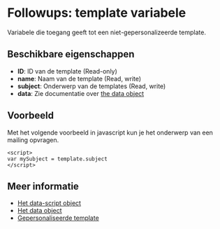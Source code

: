 # Followups: template variabele

Variabele die toegang geeft tot een niet-gepersonalizeerde template.

## Beschikbare eigenschappen

* **ID**: ID van de template (Read-only)
* **name**: Naam van de template (Read, write)
* **subject**: Onderwerp van de templates (Read, write)
* **data**: Zie documentatie over [the data object](./followups-scripting-data)

## Voorbeeld

Met het volgende voorbeeld in javascript kun je het onderwerp van een mailing opvragen.

    <script> 
    var mySubject = template.subject
    </script>

## Meer informatie
* [Het data-script object](./followups-scripting)
* [Het data object](./followups-scripting-data)
* [Gepersonaliseerde template](./followups-scripting-message)
